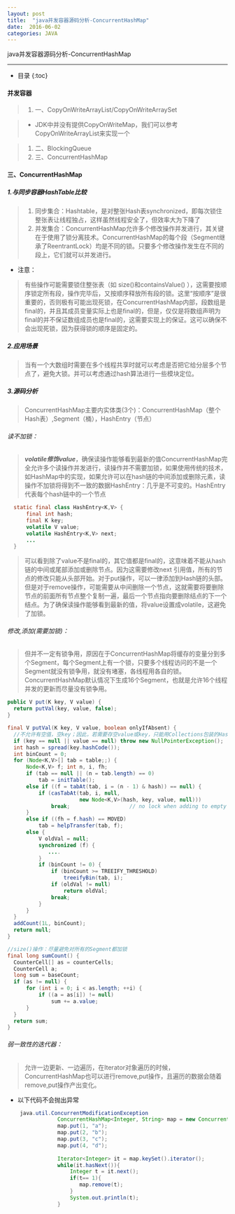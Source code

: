 ```yaml
---
layout: post
title:  "java并发容器源码分析-ConcurrentHashMap"
date:  2016-06-02
categories: JAVA
---
```


java并发容器源码分析-ConcurrentHashMap

---

- 目录
  {:toc}

#### 并发容器

> 1. 一、CopyOnWriteArrayList/CopyOnWriteArraySet

> - JDK中并没有提供CopyOnWriteMap，我们可以参考CopyOnWriteArrayList来实现一个

> 1. 二、BlockingQueue
> 2. 三、ConcurrentHashMap

#### 三、ConcurrentHashMap

##### 1.与同步容器HashTable比较

> 1. 同步集合：Hashtable，是对整张Hash表synchronized，即每次锁住整张表让线程独占，这样虽然线程安全了，但效率大为下降了​    
> 2. 并发集合：ConcurrentHashMap允许多个修改操作并发进行，其关键在于使用了锁分离技术。ConcurrentHashMap的每个段（Segment继承了ReentrantLock）均是不同的锁。只要多个修改操作发生在不同的段上，它们就可以并发进行。
​              
- 注意：

> 有些操作可能需要锁住整张表（如 size()和containsValue() ），这需要按顺序锁定所有段，操作完毕后，又按顺序释放所有段的锁。这里“按顺序”是很重要的，否则极有可能出现死锁，在ConcurrentHashMap内部，段数组是final的，并且其成员变量实际上也是final的，但是，仅仅是将数组声明为final的并不保证数组成员也是final的，这需要实现上的保证。这可以确保不会出现死锁，因为获得锁的顺序是固定的。
​   
##### 2.应用场景

> 当有一个大数组时需要在多个线程共享时就可以考虑是否把它给分层多个节点了，避免大锁。并可以考虑通过hash算法进行一些模块定位。

##### 3.源码分析

> ConcurrentHashMap主要内实体类(3个)：ConcurrentHashMap（整个Hash表）,Segment（桶），HashEntry（节点）
​    
###### 读不加锁：

> ***volatile修饰value***，确保读操作能够看到最新的值ConcurrentHashMap完全允许多个读操作并发进行，读操作并不需要加锁，如果使用传统的技术，如HashMap中的实现，如果允许可以在hash链的中间添加或删除元素，读操作不加锁将得到不一致的数据HashEntry：几乎是不可变的。HashEntry代表每个hash链中的一个节点

```java
  static final class HashEntry<K,V> {
	  final int hash;
	  final K key;
	  volatile V value;
	  volatile HashEntry<K,V> next;
	  ...
  }
```

> 可以看到除了value不是final的，其它值都是final的，这意味着不能从hash链的中间或尾部添加或删除节点。因为这需要修改next 引用值，所有的节点的修改只能从头部开始。对于put操作，可以一律添加到Hash链的头部。但是对于remove操作，可能需要从中间删除一个节点，这就需要将要删除节点的前面所有节点整个复制一遍，最后一个节点指向要删除结点的下一个结点。为了确保读操作能够看到最新的值，将value设置成volatile，这避免了加锁。
​    

###### 修改,添加(需要加锁)：

> 但并不一定有锁争用，原因在于ConcurrentHashMap将缓存的变量分到多个Segment，每个Segment上有一个锁，只要多个线程访问的不是一个Segment就没有锁争用，就没有堵塞，各线程用各自的锁。
​        
> ConcurrentHashMap默认情况下生成16个Segment，也就是允许16个线程并发的更新而尽量没有锁争用。

```java
public V put(K key, V value) {
  return putVal(key, value, false);
}

final V putVal(K key, V value, boolean onlyIfAbsent) {
  //不允许有空值，空key；因此，若需要存空value或key，只能用Collections包装的HashMap
  if (key == null || value == null) throw new NullPointerException();
  int hash = spread(key.hashCode());
  int binCount = 0;
  for (Node<K,V>[] tab = table;;) {
	  Node<K,V> f; int n, i, fh;
	  if (tab == null || (n = tab.length) == 0)
		  tab = initTable();
	  else if ((f = tabAt(tab, i = (n - 1) & hash)) == null) {
		  if (casTabAt(tab, i, null,
					   new Node<K,V>(hash, key, value, null)))
			  break;                   // no lock when adding to empty bin
	  }
	  else if ((fh = f.hash) == MOVED)
		  tab = helpTransfer(tab, f);
	  else {
		  V oldVal = null;
		  synchronized (f) {
			 ....
		  }
		  if (binCount != 0) {
			  if (binCount >= TREEIFY_THRESHOLD)
				  treeifyBin(tab, i);
			  if (oldVal != null)
				  return oldVal;
			  break;
		  }
	  }
  }
  addCount(1L, binCount);
  return null;
}

//size()操作：尽量避免对所有的Segment都加锁
final long sumCount() {
  CounterCell[] as = counterCells; 
  CounterCell a;
  long sum = baseCount;
  if (as != null) {
	  for (int i = 0; i < as.length; ++i) {
		  if ((a = as[i]) != null)
			  sum += a.value;
	  }
  }
  return sum;
} 
```

###### 弱一致性的迭代器：

> 允许一边更新、一边遍历，在Iterator对象遍历的时候，ConcurrentHashMap也可以进行remove,put操作，且遍历的数据会随着remove,put操作产出变化。​        

- 以下代码不会抛出异常

```java
    java.util.ConcurrentModificationException
          		ConcurrentHashMap<Integer, String> map = new ConcurrentHashMap<>();
          		map.put(1, "a");
          		map.put(2, "b");
          		map.put(3, "c");
          		map.put(4, "d");
          		
          		Iterator<Integer> it = map.keySet().iterator();
          		while(it.hasNext()){
          			Integer t = it.next();
          			if(t== 1){
          			   map.remove(t);
          			}
          			System.out.println(t);
          		}
```

